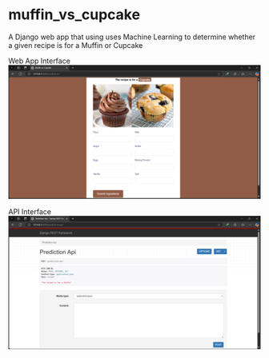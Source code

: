 # muffin_vs_cupcake
A Django web app that using uses Machine Learning to determine whether a given recipe is for a Muffin or Cupcake

Web App Interface
<img src="https://github.com/divinesaun/muffin_vs_cupcake/blob/main/screenshots/web_interface.png">

API Interface
<img src="https://github.com/divinesaun/muffin_vs_cupcake/blob/main/screenshots/api_interface.png">
